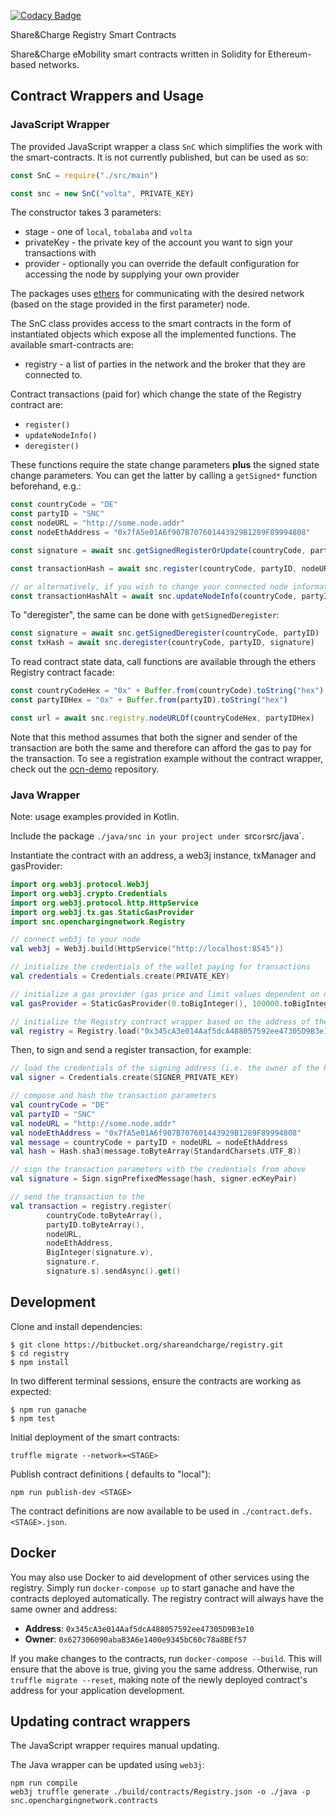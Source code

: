 [![Codacy Badge](https://api.codacy.com/project/badge/Grade/a24c1584300a4c758d8da109a3e6cb80)](https://www.codacy.com?utm_source=bitbucket.org&amp;utm_medium=referral&amp;utm_content=shareandcharge/registry&amp;utm_campaign=Badge_Grade)

Share&Charge Registry Smart Contracts

Share&Charge eMobility smart contracts written in Solidity for Ethereum-based networks.


## Contract Wrappers and Usage

### JavaScript Wrapper

The provided JavaScript wrapper a class `SnC` which simplifies the work with the smart-contracts. It is not
currently published, but can be used as so:

```js
const SnC = require("./src/main")

const snc = new SnC("volta", PRIVATE_KEY)
```

The constructor takes 3 parameters:

* stage - one of `local`, `tobalaba` and `volta`
* privateKey - the private key of the account you want to sign your transactions with
* provider - optionally you can override the default configuration for accessing the node by supplying your own provider

The packages uses [ethers](https://docs.ethers.io/ethers.js/html/) for communicating with the desired network (based on the 
stage provided in the first parameter) node. 

The SnC class provides access to the smart contracts in the form of instantiated objects which expose 
all the implemented functions. The available smart-contracts are:

* registry - a list of parties in the network and the broker that they are connected to.

Contract transactions (paid for) which change the state of the Registry contract are:

* `register()`
* `updateNodeInfo()`
* `deregister()`

These functions require the state change parameters **plus** the signed state change parameters. You can get the
latter by calling a `getSigned*` function beforehand, e.g.:

```js
const countryCode = "DE"
const partyID = "SNC"
const nodeURL = "http://some.node.addr"
const nodeEthAddress = "0x7fA5e01A6f907B707601443929B1289F89994808"

const signature = await snc.getSignedRegisterOrUpdate(countryCode, partyID, nodeURL, nodeEthAddress))

const transactionHash = await snc.register(countryCode, partyID, nodeURL, nodeEthAddress, signature)

// or alternatively, if you wish to change your connected node information:
const transactionHashAlt = await snc.updateNodeInfo(countryCode, partyID, nodeURL, nodeEthAddress, signature)
```

To "deregister", the same can be done with `getSignedDeregister`:

```js
const signature = await snc.getSignedDeregister(countryCode, partyID)
const txHash = await snc.deregister(countryCode, partyID, signature)
```

To read contract state data, call functions are available through the ethers Registry contract facade:

```js
const countryCodeHex = "0x" + Buffer.from(countryCode).toString("hex")
const partyIDHex = "0x" + Buffer.from(partyID).toString("hex")

const url = await snc.registry.nodeURLOf(countryCodeHex, partyIDHex)
```

Note that this method assumes that both the signer and sender of the transaction are both the same and therefore can
afford the gas to pay for the transaction. To see a registration example without the contract wrapper, check out the 
[ocn-demo](https://bitbucket.org/shareandcharge/ocn-demo) repository. 

### Java Wrapper

Note: usage examples provided in Kotlin.

Include the package `./java/snc in your project under `src` or `src/java`.

Instantiate the contract with an address, a web3j instance, txManager and gasProvider:

```kotlin
import org.web3j.protocol.Web3j
import org.web3j.crypto.Credentials
import org.web3j.protocol.http.HttpService
import org.web3j.tx.gas.StaticGasProvider
import snc.openchargingnetwork.Registry

// connect web3j to your node
val web3j = Web3j.build(HttpService("http://localhost:8545"))

// initialize the credentials of the wallet paying for transactions
val credentials = Credentials.create(PRIVATE_KEY)

// initialize a gas provider (gas price and limit values dependent on network)
val gasProvider = StaticGasProvider(0.toBigInteger(), 100000.toBigInteger())

// initialize the Registry contract wrapper based on the address of the contract to use
val registry = Registry.load("0x345cA3e014Aaf5dcA488057592ee47305D9B3e10", web3j, credentials, gasProvider)
```

Then, to sign and send a register transaction, for example: 

```kotlin
// load the credentials of the signing address (i.e. the owner of the Registry state data to be entered)
val signer = Credentials.create(SIGNER_PRIVATE_KEY)

// compose and hash the transaction parameters
val countryCode = "DE"
val partyID = "SNC"
val nodeURL = "http://some.node.addr"
val nodeEthAddress = "0x7fA5e01A6f907B707601443929B1289F89994808"
val message = countryCode + partyID + nodeURL = nodeEthAddress
val hash = Hash.sha3(message.toByteArray(StandardCharsets.UTF_8))

// sign the transaction parameters with the credentials from above
val signature = Sign.signPrefixedMessage(hash, signer.ecKeyPair)

// send the transaction to the 
val transaction = registry.register(
        countryCode.toByteArray(),
        partyID.toByteArray(),
        nodeURL,
        nodeEthAddress,
        BigInteger(signature.v),
        signature.r,
        signature.s).sendAsync().get()
```

## Development

Clone and install dependencies:

```
$ git clone https://bitbucket.org/shareandcharge/registry.git
$ cd registry
$ npm install
```

In two different terminal sessions, ensure the contracts are working as expected:

```
$ npm run ganache
$ npm test
```

Initial deployment of the smart contracts:

```
truffle migrate --network=<STAGE>
```

Publish contract definitions (<STAGE> defaults to "local"):

```
npm run publish-dev <STAGE>
```

The contract definitions are now available to be used in `./contract.defs.<STAGE>.json`.

## Docker

You may also use Docker to aid development of other services using the registry. Simply run 
`docker-compose up` to start ganache and have the contracts deployed automatically. The registry 
contract will always have the same owner and address:

- **Address**: `0x345cA3e014Aaf5dcA488057592ee47305D9B3e10`
- **Owner**: `0x627306090abaB3A6e1400e9345bC60c78a8BEf57`

If you make changes to the contracts, run `docker-compose --build`. This will ensure that the
above is true, giving you the same address. Otherwise, run `truffle migrate --reset`, making 
note of the newly deployed contract's address for your application development.


## Updating contract wrappers

The JavaScript wrapper requires manual updating.

The Java wrapper can be updated using `web3j`:

```
npm run compile
web3j truffle generate ./build/contracts/Registry.json -o ./java -p snc.openchargingnetwork.contracts
```
